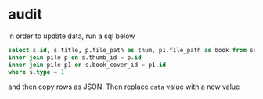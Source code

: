 # audit

in order to update data, run a sql below
```SQL
select s.id, s.title, p.file_path as thum, p1.file_path as book from series s
inner join pile p on s.thumb_id = p.id 
inner join pile p1 on s.book_cover_id = p1.id
where s.type = 1
``` 

and then copy rows as JSON. 
Then replace `data` value with a new value